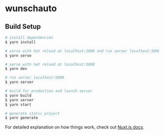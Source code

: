 # wunschauto

## Build Setup

```bash
# install dependencies
$ yarn install

# serve with hot reload at localhost:3000 and run server localhost:5000
$ yarn serve

# serve with hot reload at localhost:3000
$ yarn dev

# run server localhost:5000
$ yarn server

# build for production and launch server
$ yarn build
$ yarn server
$ yarn start

# generate static project
$ yarn generate
```

For detailed explanation on how things work, check out [Nuxt.js docs](https://nuxtjs.org).
